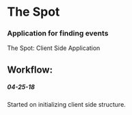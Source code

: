 # The Spot

### Application for finding events
The Spot:  Client Side Application

## Workflow:

##### 04-25-18

Started on initializing client side structure.

